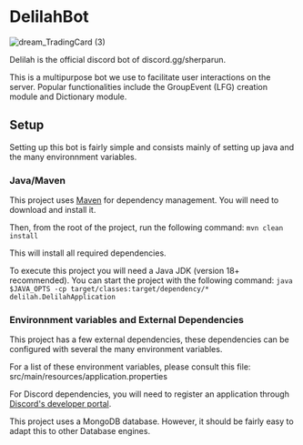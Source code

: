 # DelilahBot
![dream_TradingCard (3)](https://github.com/aleclev/delilah-bot/assets/55294110/66d6d8a4-8b04-48bc-b567-f2964a36384e)

Delilah is the official discord bot of discord.gg/sherparun.

This is a multipurpose bot we use to facilitate user interactions on the server. Popular functionalities include the GroupEvent (LFG) creation module and Dictionary module.

## Setup
Setting up this bot is fairly simple and consists mainly of setting up java and the many environnment variables. 

### Java/Maven
This project uses [Maven](https://maven.apache.org/download.cgi) for dependency management. You will need to download and install it.

Then, from the root of the project, run the following command:
`mvn clean install`

This will install all required dependencies.

To execute this project you will need a Java JDK (version 18+ recommended). You can start the project with the following command:
`java $JAVA_OPTS -cp target/classes:target/dependency/* delilah.DelilahApplication`

### Environnment variables and External Dependencies
This project has a few external dependencies, these dependencies can be configured with several the many environment variables.

For a list of these environment variables, please consult this file: src/main/resources/application.properties

For Discord dependencies, you will need to register an application through [Discord's developer portal](https://discord.com/developers/applications).

This project uses a MongoDB database. However, it should be fairly easy to adapt this to other Database engines.

